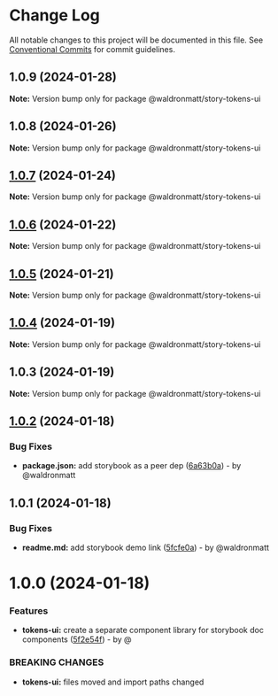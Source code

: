 # Change Log

All notable changes to this project will be documented in this file.
See [Conventional Commits](https://conventionalcommits.org) for commit guidelines.

## 1.0.9 (2024-01-28)

**Note:** Version bump only for package @waldronmatt/story-tokens-ui

## 1.0.8 (2024-01-26)

**Note:** Version bump only for package @waldronmatt/story-tokens-ui

## [1.0.7](https://github.com/waldronmatt/groundwork/compare/@waldronmatt/story-tokens-ui@1.0.6...@waldronmatt/story-tokens-ui@1.0.7) (2024-01-24)

**Note:** Version bump only for package @waldronmatt/story-tokens-ui

## [1.0.6](https://github.com/waldronmatt/groundwork/compare/@waldronmatt/story-tokens-ui@1.0.5...@waldronmatt/story-tokens-ui@1.0.6) (2024-01-22)

**Note:** Version bump only for package @waldronmatt/story-tokens-ui

## [1.0.5](https://github.com/waldronmatt/groundwork/compare/@waldronmatt/story-tokens-ui@1.0.4...@waldronmatt/story-tokens-ui@1.0.5) (2024-01-21)

**Note:** Version bump only for package @waldronmatt/story-tokens-ui

## [1.0.4](https://github.com/waldronmatt/groundwork/compare/@waldronmatt/story-tokens-ui@1.0.3...@waldronmatt/story-tokens-ui@1.0.4) (2024-01-19)

**Note:** Version bump only for package @waldronmatt/story-tokens-ui

## 1.0.3 (2024-01-19)

**Note:** Version bump only for package @waldronmatt/story-tokens-ui

## [1.0.2](https://github.com/waldronmatt/groundwork/compare/@waldronmatt/story-tokens-ui@1.0.1...@waldronmatt/story-tokens-ui@1.0.2) (2024-01-18)

### Bug Fixes

* **package.json:** add storybook as a peer dep ([6a63b0a](https://github.com/waldronmatt/groundwork/commit/6a63b0a6c3076456f6d3ff35737489636c02fb90)) - by @waldronmatt

## 1.0.1 (2024-01-18)

### Bug Fixes

* **readme.md:** add storybook demo link ([5fcfe0a](https://github.com/waldronmatt/groundwork/commit/5fcfe0a188786ccc782a9b4866b18dd358d02673)) - by @waldronmatt

# 1.0.0 (2024-01-18)

### Features

* **tokens-ui:** create a separate component library for storybook doc components ([5f2e54f](https://github.com/waldronmatt/groundwork/commit/5f2e54f391f94af21a7e190e614a4e7ea6882dba)) - by @

### BREAKING CHANGES

* **tokens-ui:** files moved and import paths changed
